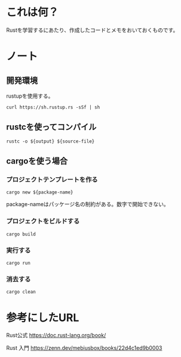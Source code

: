 # これは何？

Rustを学習するにあたり、作成したコードとメモをおいておくものです。

# ノート

## 開発環境

rustupを使用する。

~~~
curl https://sh.rustup.rs -sSf | sh
~~~

## rustcを使ってコンパイル

~~~
rustc -o ${output} ${source-file}
~~~

## cargoを使う場合


### プロジェクトテンプレートを作る

~~~
cargo new ${package-name}
~~~
package-nameはパッケージ名の制約がある。数字で開始できない。


### プロジェクトをビルドする

~~~
cargo build
~~~

### 実行する

~~~
cargo run
~~~

### 消去する

~~~
cargo clean
~~~


   


# 参考にしたURL

Rust公式
https://doc.rust-lang.org/book/

Rust 入門
https://zenn.dev/mebiusbox/books/22d4c1ed9b0003

